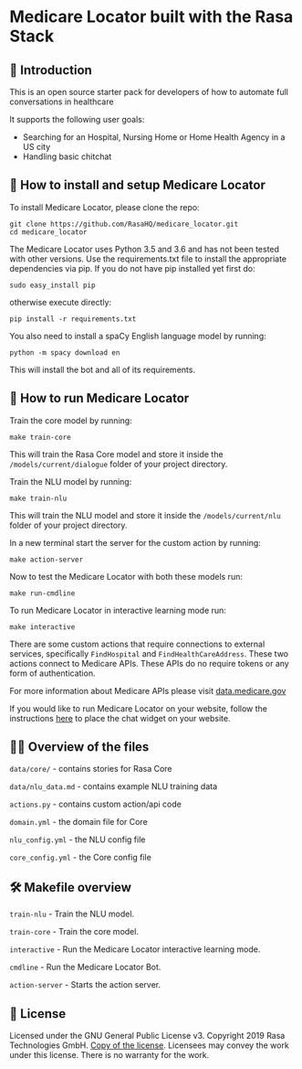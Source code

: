 ﻿# Medicare Locator built with the Rasa Stack

## 🏥 Introduction

This is an open source starter pack for developers of how to automate full conversations in healthcare

It supports the following user goals:

- Searching for an Hospital, Nursing Home or Home Health Agency in a US city
- Handling basic chitchat

## 💾 How to install and setup Medicare Locator

To install Medicare Locator, please clone the repo:
```
git clone https://github.com/RasaHQ/medicare_locator.git
cd medicare_locator
```
The Medicare Locator uses Python 3.5 and 3.6 and has not been tested with other versions.
Use the requirements.txt file to install the appropriate dependencies
via pip. If you do not have pip installed yet first do:
```
sudo easy_install pip
```

otherwise execute directly:
```
pip install -r requirements.txt
```

You also need to install a spaCy English language model by running:
```
python -m spacy download en
```

This will install the bot and all of its requirements.

## 🤖 How to run Medicare Locator

Train the core model by running:
```
make train-core
```
This will train the Rasa Core model and store it inside the `/models/current/dialogue` folder of your project directory.

Train the NLU model by running:
```
make train-nlu
```
This will train the NLU model and store it inside the `/models/current/nlu` folder of your project directory.

In a new terminal start the server for the custom action by running:
```
make action-server
```

Now to test the Medicare Locator with both these models run:
```
make run-cmdline
```

To run Medicare Locator in interactive learning mode run:
```
make interactive
```

There are some custom actions that require connections to external services,
specifically `FindHospital` and `FindHealthCareAddress`. These two actions 
connect to Medicare APIs. These APIs do no require tokens or any form of authentication.

For more information about Medicare APIs please visit [data.medicare.gov](https://data.medicare.gov/)

If you would like to run Medicare Locator on your website, follow the instructions
[here](https://github.com/mrbot-ai/rasa-webchat) to place the chat widget on
your website.


## 👩‍💻 Overview of the files

`data/core/` - contains stories for Rasa Core

`data/nlu_data.md` - contains example NLU training data

`actions.py` - contains custom action/api code

`domain.yml` - the domain file for Core

`nlu_config.yml` - the NLU config file

`core_config.yml` - the Core config file

## 🛠 Makefile overview

`train-nlu` - Train the NLU model.

`train-core` - Train the core model.

`interactive` - Run the Medicare Locator interactive learning mode.

`cmdline` - Run the Medicare Locator Bot.

`action-server` - Starts the action server.

## :gift: License
Licensed under the GNU General Public License v3. Copyright 2019 Rasa Technologies
GmbH. [Copy of the license](https://github.com/RasaHQ/rasa-demo/blob/master/LICENSE).
Licensees may convey the work under this license. There is no warranty for the work.
